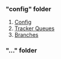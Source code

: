 ### "config" folder
1. [Config](config/README.md)
2. [Tracker Queues](config/tracker_queues/README.md)
3. [Branches](config/branches/README.md)

### "..." folder
